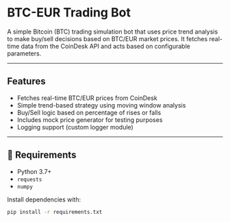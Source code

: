 # BTC-EUR Trading Bot

A simple Bitcoin (BTC) trading simulation bot that uses price trend analysis to make buy/sell decisions based on BTC/EUR market prices. It fetches real-time data from the CoinDesk API and acts based on configurable parameters.

---

## Features

- Fetches real-time BTC/EUR prices from CoinDesk
- Simple trend-based strategy using moving window analysis
- Buy/Sell logic based on percentage of rises or falls
- Includes mock price generator for testing purposes
- Logging support (custom logger module)

---

## 🧾 Requirements

- Python 3.7+
- `requests`
- `numpy`

Install dependencies with:

```bash
pip install -r requirements.txt
